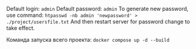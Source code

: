 Default login: `admin`
Default password: `admin`
To generate new password, use command:
`htpasswd -nb admin 'newpassword' > ./project/usersfile.txt`
And then restart server for password change to take effect.

Команда запуска всего проекта:
`docker compose up -d --build`

